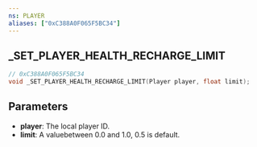 ```yaml
---
ns: PLAYER
aliases: ["0xC388A0F065F5BC34"]
---
```

## _SET_PLAYER_HEALTH_RECHARGE_LIMIT

```c
// 0xC388A0F065F5BC34
void _SET_PLAYER_HEALTH_RECHARGE_LIMIT(Player player, float limit);
```


## Parameters
* **player**: The local player ID.
* **limit**: A valuebetween 0.0 and 1.0, 0.5 is default.

